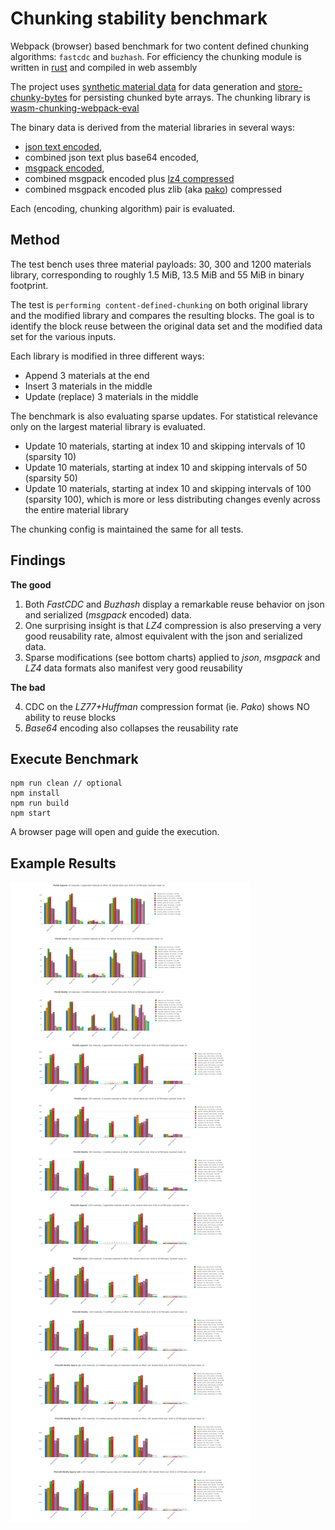 # Chunking stability benchmark

Webpack (browser) based benchmark for two content defined chunking algorithms: `fastcdc` and `buzhash`. For efficiency the chunking module is written in [rust](https://github.com/dstanesc/wasm-chunking-eval) and compiled in web assembly

The project uses [synthetic material data](https://www.npmjs.com/package/@dstanesc/fake-material-data) for data generation and [store-chunky-bytes](https://www.npmjs.com/package/@dstanesc/store-chunky-bytes) for persisting chunked byte arrays. The chunking library is [wasm-chunking-webpack-eval](https://www.npmjs.com/package/@dstanesc/wasm-chunking-webpack-eval) 

The binary data is derived from the material libraries in several ways:  
- [json text encoded](https://developer.mozilla.org/en-US/docs/Web/API/TextEncoder), 
- combined json text plus base64 encoded, 
- [msgpack encoded](https://www.npmjs.com/package/msgpackr), 
- combined msgpack encoded plus [lz4 compressed](https://www.npmjs.com/package/lz4) 
- combined msgpack encoded plus zlib (aka [pako](https://www.npmjs.com/package/pako)) compressed

Each (encoding, chunking algorithm) pair is evaluated.

## Method

The test bench uses three material payloads: 30, 300 and 1200 materials library, corresponding to roughly 1.5 MiB, 13.5 MiB and 55 MiB in binary footprint. 

The test is `performing content-defined-chunking` on both original library and the modified library and compares the resulting blocks. The goal is to identify the block reuse between the original data set and the modified data set for the various inputs.

Each library is modified in three different ways:
- Append 3 materials at the end
- Insert 3 materials in the middle
- Update (replace) 3 materials in the middle

The benchmark is also evaluating sparse updates. For statistical relevance only on the largest material library is evaluated.

- Update 10 materials, starting at index 10 and skipping intervals of 10 (sparsity 10)
- Update 10 materials, starting at index 10 and skipping intervals of 50 (sparsity 50)
- Update 10 materials, starting at index 10 and skipping intervals of 100 (sparsity 100), which is more or less distributing changes evenly across the entire material library

The chunking config is maintained the same for all tests.

## Findings

__The good__

1. Both _FastCDC_ and _Buzhash_ display a remarkable reuse behavior on json and serialized (_msgpack_ encoded) data. 
2. One surprising insight is that _LZ4_ compression is also preserving a very good reusability rate, almost equivalent with the json and serialized data. 
3. Sparse modifications (see bottom charts) applied to _json_, _msgpack_ and _LZ4_ data formats also manifest very good reusability 

__The bad__

4. CDC on the _LZ77+Huffman_ compression format (ie. _Pako_) shows NO ability to reuse blocks
5. _Base64_ encoding also collapses the reusability rate



## Execute Benchmark

```
npm run clean // optional
npm install
npm run build
npm start
```

A browser page will open and guide the execution.

##  Example Results

![](./img/chunk-stability.png)

